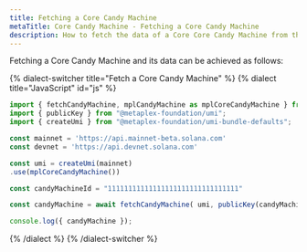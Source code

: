 ```yaml
---
title: Fetching a Core Candy Machine
metaTitle: Core Candy Machine - Fetching a Core Candy Machine
description: How to fetch the data of a Core Core Candy Machine from the Solana blockchain.
---
```


Fetching a Core Candy Machine and its data can be achieved as follows:

{% dialect-switcher title="Fetch a Core Candy Machine" %}
{% dialect title="JavaScript" id="js" %}

```ts
import { fetchCandyMachine, mplCandyMachine as mplCoreCandyMachine } from "@metaplex-foundation/mpl-core-candy-machine";
import { publicKey } from "@metaplex-foundation/umi";
import { createUmi } from "@metaplex-foundation/umi-bundle-defaults";

const mainnet = 'https://api.mainnet-beta.solana.com'
const devnet = 'https://api.devnet.solana.com'

const umi = createUmi(mainnet)
.use(mplCoreCandyMachine())

const candyMachineId = "11111111111111111111111111111111"

const candyMachine = await fetchCandyMachine( umi, publicKey(candyMachineId));

console.log({ candyMachine });
```

{% /dialect %}
{% /dialect-switcher %}
